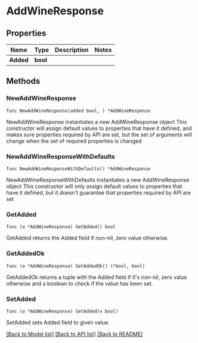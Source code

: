 # AddWineResponse

## Properties

Name | Type | Description | Notes
------------ | ------------- | ------------- | -------------
**Added** | **bool** |  | 

## Methods

### NewAddWineResponse

`func NewAddWineResponse(added bool, ) *AddWineResponse`

NewAddWineResponse instantiates a new AddWineResponse object
This constructor will assign default values to properties that have it defined,
and makes sure properties required by API are set, but the set of arguments
will change when the set of required properties is changed

### NewAddWineResponseWithDefaults

`func NewAddWineResponseWithDefaults() *AddWineResponse`

NewAddWineResponseWithDefaults instantiates a new AddWineResponse object
This constructor will only assign default values to properties that have it defined,
but it doesn't guarantee that properties required by API are set

### GetAdded

`func (o *AddWineResponse) GetAdded() bool`

GetAdded returns the Added field if non-nil, zero value otherwise.

### GetAddedOk

`func (o *AddWineResponse) GetAddedOk() (*bool, bool)`

GetAddedOk returns a tuple with the Added field if it's non-nil, zero value otherwise
and a boolean to check if the value has been set.

### SetAdded

`func (o *AddWineResponse) SetAdded(v bool)`

SetAdded sets Added field to given value.



[[Back to Model list]](../README.md#documentation-for-models) [[Back to API list]](../README.md#documentation-for-api-endpoints) [[Back to README]](../README.md)


